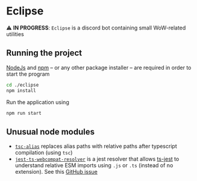 # Eclipse

:warning: **IN PROGRESS**: `Eclipse` is a discord bot containing small WoW-related utilities

## Running the project

[NodeJs](https://nodejs.org/en/) and [npm](https://www.npmjs.com/) – or any other package installer – are required in order to start the program

```bash
cd ./eclipse
npm install
```

Run the application using

```bash
npm run start
```


## Unusual node modules

- [`tsc-alias`](https://www.npmjs.com/package/tsc-alias) replaces alias paths with relative paths after typescript compilation (using `tsc`)
- [`jest-ts-webcompat-resolver`](https://www.npmjs.com/package/jest-ts-webcompat-resolver) is a jest resolver that allows [ts-jest](https://kulshekhar.github.io/ts-jest/docs/getting-started/installation/) to understand relative ESM imports using `.js` or `.ts` (instead of no extension). See this [GitHub issue](https://github.com/kulshekhar/ts-jest/issues/1057)
